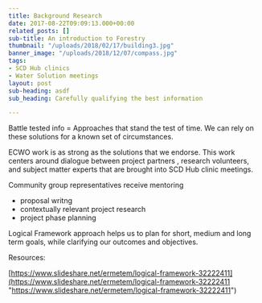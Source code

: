 ```yaml
---
title: Background Research
date: 2017-08-22T09:09:13.000+00:00
related_posts: []
sub-title: An introduction to Forestry
thumbnail: "/uploads/2018/02/17/building3.jpg"
banner_image: "/uploads/2018/12/07/compass.jpg"
tags:
- SCD Hub clinics
- Water Solution meetings
layout: post
sub-heading: asdf
sub_heading: Carefully qualifying the best information

---
```

Battle tested info = Approaches that stand the test of time. We can rely on these solutions for a known set of circumstances.

ECWO work is as strong as the solutions that we endorse.  This work centers around dialogue between project partners , research volunteers, and subject matter experts that are brought into SCD Hub clinic meetings.

Community group representatives receive mentoring

*  proposal writng
*  contextually relevant project research
*  project phase planning 

Logical Framework approach helps us to plan for short, medium and long term goals, while clarifying our outcomes and objectives.

Resources:

[https://www.slideshare.net/ermetem/logical-framework-32222411](https://www.slideshare.net/ermetem/logical-framework-32222411 "https://www.slideshare.net/ermetem/logical-framework-32222411")